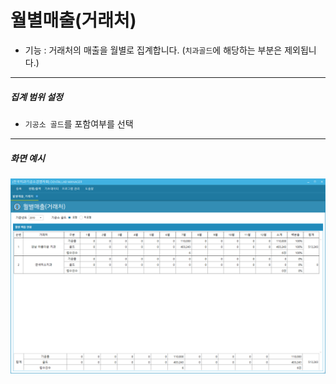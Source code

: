 # 월별매출(거래처)
* 기능 : 거래처의 매출을 월별로 집계합니다. (`치과골드`에 해당하는 부분은 제외됩니다.)

---
##### 집계 범위 설정 
* `기공소 골드`를 포함여부를 선택

---
##### 화면 예시
![월별매출_거래처](img/월별매출_거래처.png)